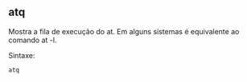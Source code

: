 ## atq

Mostra a fila de execução do at. Em alguns sistemas é equivalente ao
comando at -l.

Sintaxe: 

	atq

